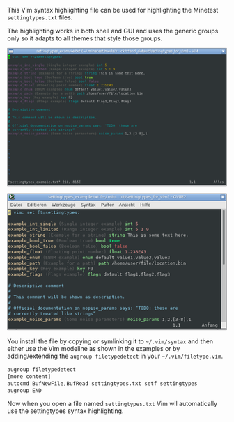 This Vim syntax highlighting file can be used for highlighting the Minetest `settingtypes.txt` files.

The highlighting works in both shell and GUI and uses the generic groups only so it adapts to all themes that style those groups.

![Shell](shell.png)

![GUI](gui.png)

You install the file by copying or symlinking it to `~/.vim/syntax` and then either use the Vim modeline as shown in the examples or by adding/extending the `augroup filetypedetect` in your `~/.vim/filetype.vim`.

    augroup filetypedetect
    [more content]
    autocmd BufNewFile,BufRead settingtypes.txt setf settingtypes
    augroup END

Now when you open a file named `settingtypes.txt` Vim wil automatically use the settingtypes syntax highlighting.
